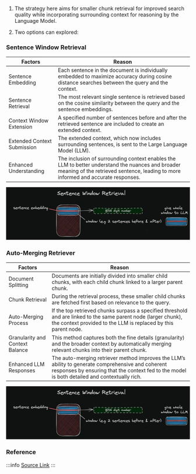 1. The strategy here aims for smaller chunk retrieval for improved search
   quality while incorporating surrounding context for reasoning by the Language
   Model.

2. Two options can explored:

### Sentence Window Retrieval

<table class="table-size-for-cloud-services">
    <thead>
        <tr>
            <th>Factors</th>
            <th>Reason</th>
        </tr>
    </thead>
    <tbody>
        <tr>
            <td><span class="custom-header">Sentence Embedding</span></td>
            <td>Each sentence in the document is individually embedded to maximize accuracy during cosine distance searches between the query and the context.</td>
        </tr>
        <tr>
            <td><span class="custom-header">Sentence Retrieval</span></td>
            <td>The most relevant single sentence is retrieved based on the cosine similarity between the query and the sentence embeddings.</td>
        </tr>
        <tr>
            <td><span class="custom-header">Context Window Extension</span></td>
            <td>A specified number of sentences before and after the retrieved sentence are included to create an extended context.</td>
        </tr>
        <tr>
            <td><span class="custom-header">Extended Context Submission</span></td>
            <td>The extended context, which now includes surrounding sentences, is sent to the Large Language Model (LLM).</td>
        </tr>
        <tr>
            <td><span class="custom-header">Enhanced Understanding</span></td>
            <td>The inclusion of surrounding context enables the LLM to better understand the nuances and broader meaning of the retrieved sentence, leading to more informed and accurate responses.</td>
        </tr>
    </tbody>
</table>

![SentencewindowRetrieval.png](./img/SentencewindowRetrieval.png)

### Auto-Merging Retriever

<table class="table-size-for-cloud-services">
    <thead>
        <tr>
            <th>Factors</th>
            <th>Reason</th>
        </tr>
    </thead>
    <tbody>
        <tr>
            <td><span class="custom-header">Document Splitting</span></td>
            <td>Documents are initially divided into smaller child chunks, with each child chunk linked to a larger parent chunk.</td>
        </tr>
        <tr>
            <td><span class="custom-header">Chunk Retrieval</span></td>
            <td>During the retrieval process, these smaller child chunks are fetched first based on relevance to the query.</td>
        </tr>
        <tr>
            <td><span class="custom-header">Auto-Merging Process</span></td>
            <td>If the top retrieved chunks surpass a specified threshold and are linked to the same parent node (larger chunk), the context provided to the LLM is replaced by this parent node.</td>
        </tr>
        <tr>
            <td><span class="custom-header">Granularity and Context Balance</span></td>
            <td>This method captures both the fine details (granularity) and the broader context by automatically merging relevant chunks into their parent chunk.</td>
        </tr>
        <tr>
            <td><span class="custom-header">Enhanced LLM Responses</span></td>
            <td>The auto-merging retriever method improves the LLM’s ability to generate comprehensive and coherent responses by ensuring that the context fed to the model is both detailed and contextually rich.</td>
        </tr>
    </tbody>
</table>

![image.png](./img/SentencewindowRetrieval.png)

### Reference

:::info
[Source Link](https://medium.com/@shivansh.kaushik/advanced-text-retrieval-with-elasticsearch-llamaindex-sentence-window-retrieval-cb5ea720aa44)
:::
